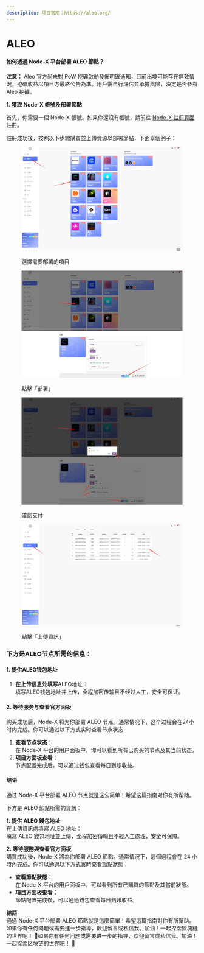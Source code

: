 ```yaml
---
description: 项目官网：https://aleo.org/
---
```


# ALEO

#### 如何透過 Node-X 平台部署 ALEO 節點？

**注意：** Aleo 官方尚未對 PoW 挖礦啟動發佈明確通知，目前出塊可能存在無效情況，挖礦收益以項目方最終公告為準。用戶需自行評估並承擔風險，決定是否參與 Aleo 挖礦。

**1. 獲取 Node-X 帳號及部署節點**

首先，你需要一個 Node-X 帳號。如果你還沒有帳號，請前往 [Node-X 註冊頁面](https://node-x.xyz/#/home)註冊。

註冊成功後，按照以下步驟購買並上傳資源以部署節點，下面舉個例子：

<figure><img src="../../.gitbook/assets/微信截图_20250214162258.png" alt="" width="563"><figcaption><p>選擇需要部署的項目</p></figcaption></figure>

<figure><img src="../../.gitbook/assets/微信截图_20250214162134.png" alt="" width="563"><figcaption><p>點擊「部署」</p></figcaption></figure>

<figure><img src="../../.gitbook/assets/微信截图_20250214162225.png" alt="" width="563"><figcaption><p>確認支付</p></figcaption></figure>

<figure><img src="../../.gitbook/assets/微信截图_20250214162355.png" alt="" width="563"><figcaption><p>點擊「上傳資訊」</p></figcaption></figure>

### 下方是ALEO节点所需的信息：

#### 1. 提供ALEO钱包地址

1. **在上传信息处填写**ALEO地址：\
   填写ALEO钱包地址并上传，全程加密传输且不经过人工，安全可保证。

#### 2. 等待服务与查看官方面板

购买成功后，Node-X 将为你部署 ALEO 节点。通常情况下，这个过程会在24小时内完成。你可以通过以下方式实时查看节点状态：

1. **查看节点状态**：\
   在 Node-X 平台的用户面板中，你可以看到所有已购买的节点及其当前状态。
2. **项目方面板查看**：\
   节点配置完成后，可以通过钱包查看每日到账收益。

#### 结语

通过 Node-X 平台部署 ALEO 节点就是这么简单！希望这篇指南对你有所帮助。

下方是 ALEO 節點所需的資訊：

**1. 提供 ALEO 錢包地址**\
在上傳資訊處填寫 ALEO 地址：\
填寫 ALEO 錢包地址並上傳，全程加密傳輸且不經人工處理，安全可保障。

**2. 等待服務與查看官方面板**\
購買成功後，Node-X 將為你部署 ALEO 節點。通常情況下，這個過程會在 24 小時內完成。你可以通過以下方式實時查看節點狀態：

* **查看節點狀態：**\
  在 Node-X 平台的用戶面板中，可以看到所有已購買的節點及其當前狀態。
* **項目方面板查看：**\
  節點配置完成後，可以通過錢包查看每日到账收益。

**結語**\
通過 Node-X 平台部署 ALEO 節點就是這麼簡單！希望這篇指南對你有所幫助。\
如果你有任何問題或需要進一步指導，歡迎留言或私信我。加油！一起探索區塊鏈的世界吧！ 🚀如果你有任何问题或需要进一步的指导，欢迎留言或私信我。加油！一起探索区块链的世界吧！ 🚀
